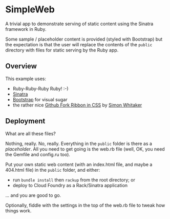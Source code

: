 # SimpleWeb

A trivial app to demonstrate serving of static content using the Sinatra framework in Ruby.

Some sample / placeholder content is provided (styled with Bootstrap) but the expectation is that the user will replace the contents of the ``public`` directory with files for static serving by the Ruby app.

## Overview

This example uses:

- Ruby-Ruby-Ruby Ruby! :-)
- [Sinatra](http://www.sinatrarb.com/)
- [Bootstrap](http://twitter.github.com/bootstrap/) for visual sugar
- the rather nice [Github Fork Ribbon in CSS](http://simonwhitaker.github.com/github-fork-ribbon-css/) by [Simon Whitaker](htt://twitter.com/s1mn)

## Deployment

What are all these files?

Nothing, really. No, really. Everything in the ``public`` folder is there as a *placeholder*. All you need to get going is the web.rb file (well, OK, you need the Gemfile and config.ru too). 

Put your own static web content (with an index.html file, and maybe a 404.html file) in the ``public`` folder, and either:

 * run ``bundle install`` then ``rackup`` from the root directory; or
 * deploy to Cloud Foundry as a Rack/Sinatra application
 
... and you are good to go.
 
Optionally, fiddle with the settings in the top of the web.rb file to tweak how things work.